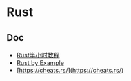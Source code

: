 # Rust

## Doc

- [Rust半小时教程](https://colobu.com/2020/03/05/A-half-hour-to-learn-Rust/)
- [Rust by Example](https://doc.rust-lang.org/stable/rust-by-example/)
- [https://cheats.rs/](https://cheats.rs/)
